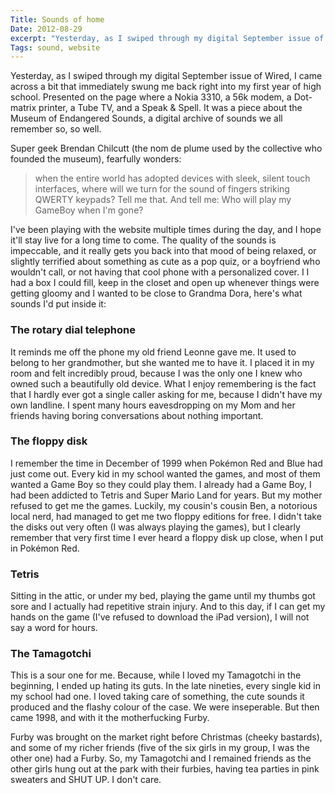 ```yaml
---
Title: Sounds of home
Date: 2012-08-29
excerpt: "Yesterday, as I swiped through my digital September issue of Wired, I came across a bit that immediately swung me back right into my first year of high school. Presented on the page where a Nokia 3310, a 56k modem, a Dot-matrix printer, a Tube TV, and a Speak & Spell. It was a piece about the Museum of Endangered Sounds, a digital archive of sounds we all remember so, so well."
Tags: sound, website
---
```


Yesterday, as I swiped through my digital September issue of Wired, I came across a bit that immediately swung me back right into my first year of high school. Presented on the page where a Nokia 3310, a 56k modem, a Dot-matrix printer, a Tube TV, and a Speak & Spell. It was a piece about the Museum of Endangered Sounds, a digital archive of sounds we all remember so, so well.

Super geek Brendan Chilcutt (the nom de plume used by the collective who founded the museum), fearfully wonders:

>when the entire world has adopted devices with sleek, silent touch interfaces, where will we turn for the sound of fingers striking QWERTY keypads? Tell me that. And tell me: Who will play my GameBoy when I'm gone?

I've been playing with the website multiple times during the day, and I hope it'll stay live for a long time to come. The quality of the sounds is impeccable, and it really gets you back into that mood of being relaxed, or slightly terrified about something as cute as a pop quiz, or a boyfriend who wouldn't call, or not having that cool phone with a personalized cover. I  I had a box I could fill, keep in the closet and open up whenever things were getting gloomy and I wanted to be close to Grandma Dora, here's what sounds I'd put inside it:

### The rotary dial telephone
It reminds me off the phone my old friend Leonne gave me. It used to belong to her grandmother, but she wanted me to have it. I placed it in my room and felt incredibly proud, because I was the only one I knew who owned such a beautifully old device. What I enjoy remembering is the fact that I hardly ever got a single caller asking for me, because I didn't have my own landline. I spent many hours eavesdropping on my Mom and her friends having boring conversations about nothing important.

### The floppy disk
I remember the time in December of 1999 when Pokémon Red and Blue had just come out. Every kid in my school wanted the games, and most of them wanted a Game Boy so they could play them. I already had a Game Boy, I had been addicted to Tetris and Super Mario Land for years. But my mother refused to get me the games. Luckily, my cousin's cousin Ben, a notorious local nerd, had managed to get me two floppy editions for free. I didn't take the disks out very often (I was always playing the games), but I clearly remember that very first time I ever heard a floppy disk up close, when I put in Pokémon Red.

### Tetris
Sitting in the attic, or under my bed, playing the game until my thumbs got sore and I actually had repetitive strain injury. And to this day, if I can get my hands on the game (I've refused to download the iPad version), I will not say a word for hours.

### The Tamagotchi
This is a sour one for me. Because, while I loved my Tamagotchi in the beginning, I ended up hating its guts. In the late nineties, every single kid in my school had one. I loved taking care of something, the cute sounds it produced and the flashy colour of the case. We were inseperable. But then came 1998, and with it the motherfucking Furby.

Furby was brought on the market right before Christmas (cheeky bastards), and some of my richer friends (five of the six girls in my group, I was the other one) had a Furby. So, my Tamagotchi and I remained friends as the other girls hung out at the park with their furbies, having tea parties in pink sweaters and SHUT UP. I don't care.
